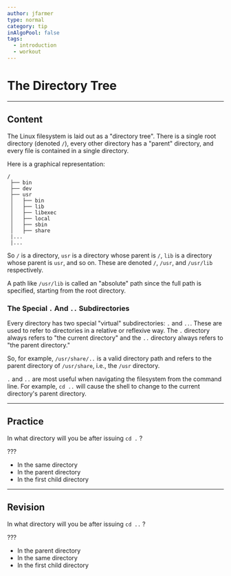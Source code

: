 ```yaml
---
author: jfarmer
type: normal
category: tip
inAlgoPool: false
tags:
  - introduction
  - workout
---
```


# The Directory Tree


---

## Content

The Linux filesystem is laid out as a "directory tree".  There is a single root directory (denoted `/`), every other directory has a "parent" directory, and every file is contained in a single directory.

Here is a graphical representation:

```plain-text
/
 ├── bin
 ├── dev
 ├── usr
 │   ├── bin
 │   ├── lib
 │   ├── libexec
 │   ├── local
 │   ├── sbin
 │   ├── share
 |...
 |...
```

So `/` is a directory, `usr` is a directory whose parent is `/`, `lib` is a directory whose parent is `usr`, and so on.  These are denoted `/`, `/usr`, and `/usr/lib` respectively.

A path like `/usr/lib` is called an "absolute" path since the full path is specified, starting from the root directory.

### The Special `.` And `..` Subdirectories

Every directory has two special "virtual" subdirectories: `.` and `..`.  These are used to refer to directories in a relative or reflexive way.  The `.` directory always refers to "the current directory" and the `..` directory always refers to "the parent directory."

So, for example, `/usr/share/..` is a valid directory path and refers to the parent directory of `/usr/share`, i.e., the `/usr` directory.

`.` and `..` are most useful when navigating the filesystem from the command line.  For example, `cd ..` will cause the shell to change to the current directory's parent directory.


---

## Practice

In what directory will you be after issuing `cd .` ?

???

- In the same directory
- In the parent directory
- In the first child directory


---

## Revision

In what directory will you be after issuing `cd ..` ?

???

- In the parent directory
- In the same directory
- In the first child directory
 
